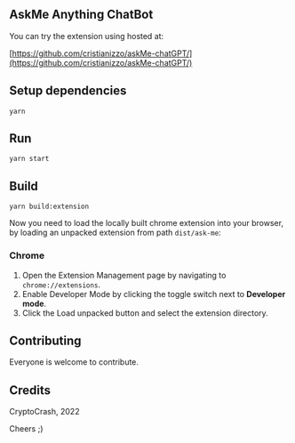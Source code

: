 ## AskMe Anything ChatBot

You can try the extension using hosted at:

[https://github.com/cristianizzo/askMe-chatGPT/](https://github.com/cristianizzo/askMe-chatGPT/)

## Setup dependencies

``` yarn ```

## Run

``` yarn start ```

## Build

``` yarn build:extension ```

Now you need to load the locally built chrome extension into your browser, by loading an unpacked extension from path `dist/ask-me`:

### Chrome

1. Open the Extension Management page by navigating to `chrome://extensions`.
2. Enable Developer Mode by clicking the toggle switch next to **Developer mode**.
3. Click the Load unpacked button and select the extension directory.

## Contributing

Everyone is welcome to contribute.

## Credits

CryptoCrash, 2022

Cheers ;)
